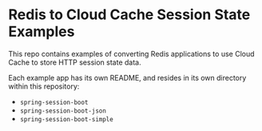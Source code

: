 <!--Copyright (C) 2019-Present Pivotal Software, Inc. All rights reserved.

This program and the accompanying materials are made available under the terms of the under the Apache License, Version
2.0 (the "License”); you may not use this file except in compliance with the License. You may obtain a copy of the
License at

http://www.apache.org/licenses/LICENSE-2.0

Unless required by applicable law or agreed to in writing, software distributed under the License is distributed on an
"AS IS" BASIS, WITHOUT WARRANTIES OR CONDITIONS OF ANY KIND, either express or implied. See the License for the specific
language governing permissions and limitations under the License.-->

# Redis to Cloud Cache Session State Examples

This repo contains examples of converting Redis applications to use Cloud Cache to store HTTP session state data.

Each example app has its own README, and resides in its own directory within this repository:

- `spring-session-boot`
- `spring-session-boot-json`
- `spring-session-boot-simple`
